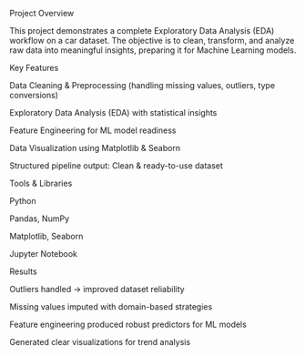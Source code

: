 Project Overview

This project demonstrates a complete Exploratory Data Analysis (EDA) workflow on a car dataset. The objective is to clean, transform, and analyze raw data into meaningful insights, preparing it for Machine Learning models.

Key Features

Data Cleaning & Preprocessing (handling missing values, outliers, type conversions)

Exploratory Data Analysis (EDA) with statistical insights

Feature Engineering for ML model readiness

Data Visualization using Matplotlib & Seaborn

Structured pipeline output: Clean & ready-to-use dataset

Tools & Libraries

Python

Pandas, NumPy

Matplotlib, Seaborn

Jupyter Notebook

Results

Outliers handled → improved dataset reliability

Missing values imputed with domain-based strategies

Feature engineering produced robust predictors for ML models

Generated clear visualizations for trend analysis
